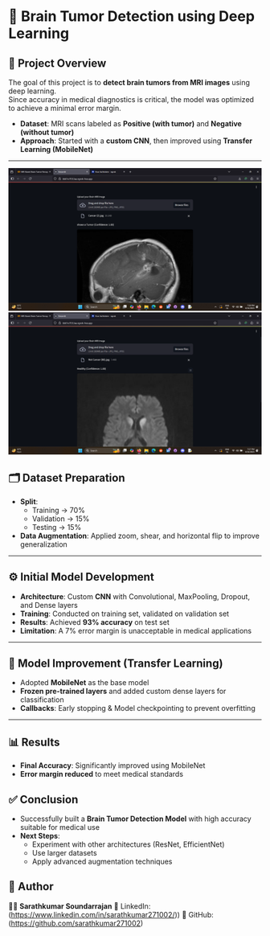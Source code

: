 # 🧠 Brain Tumor Detection using Deep Learning  

## 📌 Project Overview  
The goal of this project is to **detect brain tumors from MRI images** using deep learning.  
Since accuracy in medical diagnostics is critical, the model was optimized to achieve a minimal error margin.  

- **Dataset**: MRI scans labeled as **Positive (with tumor)** and **Negative (without tumor)**  
- **Approach**: Started with a **custom CNN**, then improved using **Transfer Learning (MobileNet)**  

---


<img src="bt1.png" alt="Brain Tumor Detection" width="700">
<img src="bt2.png" alt="Brain Tumor Detection" width="700">

## 🗂️ Dataset Preparation  
- **Split**:  
  - Training → 70%  
  - Validation → 15%  
  - Testing → 15%  
- **Data Augmentation**: Applied zoom, shear, and horizontal flip to improve generalization  

---

## ⚙️ Initial Model Development  
- **Architecture**: Custom **CNN** with Convolutional, MaxPooling, Dropout, and Dense layers  
- **Training**: Conducted on training set, validated on validation set  
- **Results**: Achieved **93% accuracy** on test set  
- **Limitation**: A 7% error margin is unacceptable in medical applications  

---

## 🚀 Model Improvement (Transfer Learning)  
- Adopted **MobileNet** as the base model  
- **Frozen pre-trained layers** and added custom dense layers for classification  
- **Callbacks**: Early stopping & Model checkpointing to prevent overfitting  

---

## 📊 Results  
- **Final Accuracy**: Significantly improved using MobileNet  
- **Error margin reduced** to meet medical standards  

## ✅ Conclusion  
- Successfully built a **Brain Tumor Detection Model** with high accuracy suitable for medical use  
- **Next Steps**:  
  - Experiment with other architectures (ResNet, EfficientNet)  
  - Use larger datasets  
  - Apply advanced augmentation techniques
 
## 📢 Author

👨‍💻 **Sarathkumar Soundarrajan**
📌 LinkedIn: (https://www.linkedin.com/in/sarathkumar271002/))
📌 GitHub: (https://github.com/sarathkumar271002)
